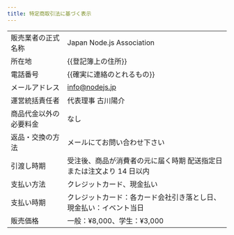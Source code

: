 ```yaml
---
title: 特定商取引法に基づく表示
---
```


|                        |                                                                       |
| ---------------------- | --------------------------------------------------------------------- |
| 販売業者の正式名称     | Japan Node.js Association                                             |
| 所在地                 | {{登記簿上の住所}}                                                    |
| 電話番号               | {{確実に連絡のとれるもの}}                                            |
| メールアドレス         | info@nodejs.jp                                                        |
| 運営統括責任者         | 代表理事 古川陽介                                                     |
| 商品代金以外の必要料金 | なし                                                                  |
| 返品・交換の方法       | メールにてお問い合わせ下さい                                          |
| 引渡し時期             | 受注後、商品が消費者の元に届く時期 配送指定日または注文より 14 日以内 |
| 支払い方法             | クレジットカード、現金払い                                            |
| 支払い時期             | クレジットカード：各カード会社引き落とし日、現金払い：イベント当日    |
| 販売価格               | 一般：¥8,000、学生：¥3,000                                            |
